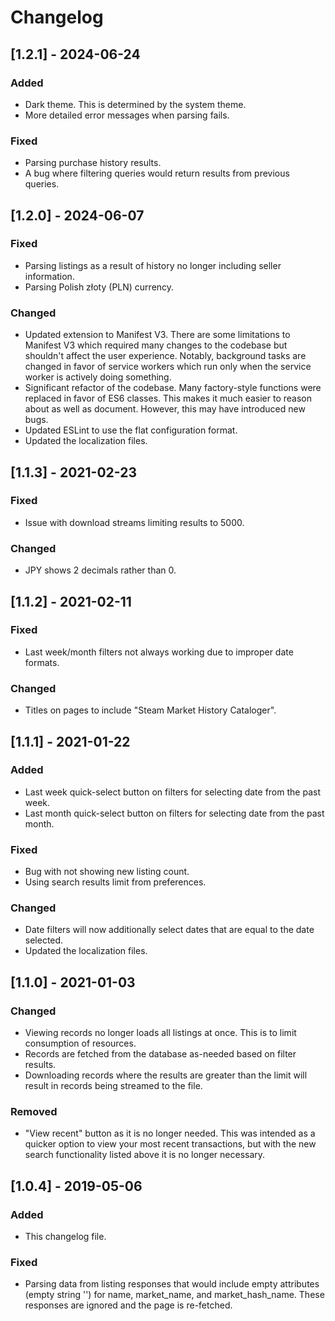 # Changelog

## [1.2.1] - 2024-06-24
### Added
- Dark theme. This is determined by the system theme.
- More detailed error messages when parsing fails.

### Fixed
- Parsing purchase history results.
- A bug where filtering queries would return results from previous queries.

## [1.2.0] - 2024-06-07
### Fixed
- Parsing listings as a result of history no longer including seller information.
- Parsing Polish złoty (PLN) currency.

### Changed
- Updated extension to Manifest V3. There are some limitations to Manifest V3 which required many changes to the codebase but shouldn't affect the user experience. Notably, background tasks are changed in favor of service workers which run only when the service worker is actively doing something. 
- Significant refactor of the codebase. Many factory-style functions were replaced in favor of ES6 classes. This makes it much easier to reason about as well as document. However, this may have introduced new bugs.
- Updated ESLint to use the flat configuration format.
- Updated the localization files.

## [1.1.3] - 2021-02-23
### Fixed
- Issue with download streams limiting results to 5000.

### Changed
- JPY shows 2 decimals rather than 0.

## [1.1.2] - 2021-02-11
### Fixed
- Last week/month filters not always working due to improper date formats.

### Changed
- Titles on pages to include "Steam Market History Cataloger".

## [1.1.1] - 2021-01-22
### Added
- Last week quick-select button on filters for selecting date from the past week.
- Last month quick-select button on filters for selecting date from the past month.

### Fixed
- Bug with not showing new listing count.
- Using search results limit from preferences.

### Changed
- Date filters will now additionally select dates that are equal to the date selected.
- Updated the localization files.

## [1.1.0] - 2021-01-03
### Changed
- Viewing records no longer loads all listings at once. This is to limit consumption of resources.
- Records are fetched from the database as-needed based on filter results.
- Downloading records where the results are greater than the limit will result in records being streamed to the file.

### Removed
- "View recent" button as it is no longer needed. This was intended as a quicker option to view your most recent transactions, but with the new search functionality listed above it is no longer necessary.

## [1.0.4] - 2019-05-06
### Added
- This changelog file.

### Fixed
- Parsing data from listing responses that would include empty attributes (empty string '') for name, market_name, and market_hash_name. These responses are ignored and the page is re-fetched.
